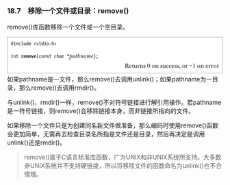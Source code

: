 ### 18.7　移除一个文件或目录：remove()

remove()库函数移除一个文件或一个空目录。



![432.png](../images/432.png)
如果pathname是一文件，那么remove()去调用unlink()；如果pathname为一目录，那么remove()去调用rmdir()。

与unlink()、rmdir()一样，remove()不对符号链接进行解引用操作。若pathname是一符号链接，则remove()会移除链接本身，而非链接所指向的文件。

如果移除一个文件只是为创建同名新文件做准备，那么编码时使用remove()函数会更加简单，无需再去检查目录名所指是文件还是目录，然后再决定是调用unlink()还是rmdir()。

> remove()属于C语言标准库函数，广为UNIX和非UNIX系统所支持。大多数非UNIX系统并不支持硬链接，所以将移除文件的函数命名为unlink()也不合情理。

